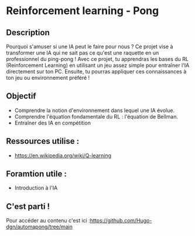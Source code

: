 # Reinforcement learning - Pong

## Description 
Pourquoi s'amuser si une IA peut le faire pour nous ? Ce projet vise à transformer une IA qui ne sait pas ce qu'est une raquette en un professionnel du ping-pong ! 
Avec ce projet, tu apprendras les bases du RL (Reinforcement Learning) en utilisant un jeu assez simple pour entraîner l'IA directement sur ton PC. Ensuite, tu pourras appliquer ces connaissances à ton jeu ou environnement préféré !

## Objectif 
- Comprendre la notion d'environnement dans lequel une IA évolue.
- Comprendre l'équation fondamentale du RL : l'équation de Bellman.
- Entraîner des IA en compétition

## Ressources utilise :
- https://en.wikipedia.org/wiki/Q-learning

## Foramtion utile : 
- Introduction à l'IA

## C'est parti !
Pour accéder au contenu c'est ici :https://github.com/Hugo-dgn/automapong/tree/main

